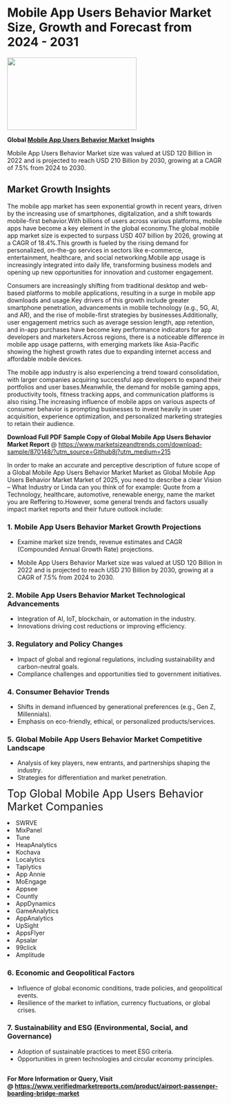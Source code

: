 <H1>Mobile App Users Behavior Market Size, Growth and Forecast from 2024 - 2031</H1><img class="aligncenter size-medium wp-image-584254" src="https://thirdeyenews.in/wp-content/uploads/2024/09/Global-Market-Research-300x168.jpeg" alt="" width="300" height="168" /><p><strong>Global&nbsp;<a href="https://www.marketsizeandtrends.com/download-sample/870148/?utm_source=Github8j?utm_medium=215">Mobile App Users Behavior Market</a> Insights</strong></p><p>Mobile App Users Behavior Market size was valued at USD 120 Billion in 2022 and is projected to reach USD 210 Billion by 2030, growing at a CAGR of 7.5% from 2024 to 2030.</p><p><h2>Market Growth Insights</h2> <p>The mobile app market has seen exponential growth in recent years, driven by the increasing use of smartphones, digitalization, and a shift towards mobile-first behavior.With billions of users across various platforms, mobile apps have become a key element in the global economy.The global mobile app market size is expected to surpass USD 407 billion by 2026, growing at a CAGR of 18.4%.This growth is fueled by the rising demand for personalized, on-the-go services in sectors like e-commerce, entertainment, healthcare, and social networking.Mobile app usage is increasingly integrated into daily life, transforming business models and opening up new opportunities for innovation and customer engagement.</p> <p>Consumers are increasingly shifting from traditional desktop and web-based platforms to mobile applications, resulting in a surge in mobile app downloads and usage.Key drivers of this growth include greater smartphone penetration, advancements in mobile technology (e.g., 5G, AI, and AR), and the rise of mobile-first strategies by businesses.Additionally, user engagement metrics such as average session length, app retention, and in-app purchases have become key performance indicators for app developers and marketers.Across regions, there is a noticeable difference in mobile app usage patterns, with emerging markets like Asia-Pacific showing the highest growth rates due to expanding internet access and affordable mobile devices.</p> <p>The mobile app industry is also experiencing a trend toward consolidation, with larger companies acquiring successful app developers to expand their portfolios and user bases.Meanwhile, the demand for mobile gaming apps, productivity tools, fitness tracking apps, and communication platforms is also rising.The increasing influence of mobile apps on various aspects of consumer behavior is prompting businesses to invest heavily in user acquisition, experience optimization, and personalized marketing strategies to retain their audience.</p> <p><span class=""><strong>Download Full PDF Sample Copy of Global Mobile App Users Behavior Market Report</strong> @ <a href="https://www.marketsizeandtrends.com/download-sample/870148/?utm_source=Github8j?utm_medium=215" target="_blank">https://www.marketsizeandtrends.com/download-sample/870148/?utm_source=Github8j?utm_medium=215</a></span></p><p>In order to make an accurate and perceptive description of future scope of a Global&nbsp;Mobile App Users Behavior Market Market as Global&nbsp;Mobile App Users Behavior Market Market of 2025, you need to describe a clear Vision &ndash; What Industry or Linda can you think of for example: Quote from a Technology, healthcare, automotive, renewable energy, name the market you are Reffering to.However, some general trends and factors usually impact market reports and their future outlook include:</p><h3>1.&nbsp;<strong>Mobile App Users Behavior Market Growth Projections</strong></h3><ul><li>Examine market size trends, revenue estimates and CAGR (Compounded Annual Growth Rate) projections.</li><li><p>Mobile App Users Behavior Market size was valued at USD 120 Billion in 2022 and is projected to reach USD 210 Billion by 2030, growing at a CAGR of 7.5% from 2024 to 2030.</p></li></ul><h3>2.&nbsp;<strong>Mobile App Users Behavior Market Technological Advancements</strong></h3><ul><li>Integration of AI, IoT, blockchain, or automation in the industry.</li><li>Innovations driving cost reductions or improving efficiency.</li></ul><h3>3.&nbsp;<strong>Regulatory and Policy Changes</strong></h3><ul><li>Impact of global and regional regulations, including sustainability and carbon-neutral goals.</li><li>Compliance challenges and opportunities tied to government initiatives.</li></ul><h3>4.&nbsp;<strong>Consumer Behavior Trends</strong></h3><ul><li>Shifts in demand influenced by generational preferences (e.g., Gen Z, Millennials).</li><li>Emphasis on eco-friendly, ethical, or personalized products/services.</li></ul><h3>5.&nbsp;<strong>Global Mobile App Users Behavior Market Competitive Landscape</strong></h3><ul><li>Analysis of key players, new entrants, and partnerships shaping the industry.</li><li>Strategies for differentiation and market penetration.</li></ul><p data-pm-slice="1 1 []"><span style="color: inherit; font-family: inherit; font-size: 25px;">Top Global Mobile App Users Behavior Market Companies</span></p><div class="" data-test-id=""><p><li>SWRVE</li><li> MixPanel</li><li> Tune</li><li> HeapAnalytics</li><li> Kochava</li><li> Localytics</li><li> Taplytics</li><li> App Annie</li><li> MoEngage</li><li> Appsee</li><li> Countly</li><li> AppDynamics</li><li> GameAnalytics</li><li> AppAnalytics</li><li> UpSight</li><li> AppsFlyer</li><li> Apsalar</li><li>99click</li><li> Amplitude</li></p></div><h3>6.&nbsp;<strong>Economic and Geopolitical Factors</strong></h3><ul><li>Influence of global economic conditions, trade policies, and geopolitical events.</li><li>Resilience of the market to inflation, currency fluctuations, or global crises.</li></ul><h3>7.&nbsp;<strong>Sustainability and ESG (Environmental, Social, and Governance)</strong></h3><ul><li>Adoption of sustainable practices to meet ESG criteria.</li><li>Opportunities in green technologies and circular economy principles.</li></ul><h2><strong style="font-size: 14px;">For More Information or Query, Visit @&nbsp;</strong><a style="background-color: #ffffff; font-size: 14px;" href="https://www.marketsizeandtrends.com/report/mobile-app-users-behavior-market/" target="_blank">https://www.verifiedmarketreports.com/product/airport-passenger-boarding-bridge-market</a></h2>